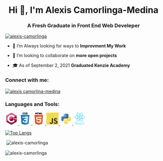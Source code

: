 
<h1 align="center">Hi 👋, I'm Alexis Camorlinga-Medina</h1>
<h3 align="center">A Fresh Graduate in Front End Web Develeper</h3>


<!-- trophys -->
<p align="left"> <a href="https://github.com/ryo-ma/github-profile-trophy"><img src="https://github-profile-trophy.vercel.app/?username=alexis-camorlinga" alt="alexis-camorlinga" /></a> </p>

- 🔭 I’m Always looking for ways to  **Improvment My Work**

- 👯 I’m looking to collaborate on **more open projects**

- 🎓 As of September 2, 2021 **Graduated Kenzie Academy**
<!-- cash me outside  -->
<h3 align="left">Connect with me:</h3>
<p align="left">
<a href="https://www.linkedin.com/in/alexis-camorlina-medina-b30609179/" target="blank"><img align="center" src="https://raw.githubusercontent.com/rahuldkjain/github-profile-readme-generator/master/src/images/icons/Social/linked-in-alt.svg" alt="alexis camorlina-medina" height="30" width="40" /></a>
</p>
<!-- languages im familar with  -->
<h3 align="left">Languages and Tools:</h3>
<p align="left"> <a href="https://www.w3schools.com/cpp/" target="_blank"> <img src="https://raw.githubusercontent.com/devicons/devicon/master/icons/cplusplus/cplusplus-original.svg" alt="cplusplus" width="40" height="40"/> </a> <a href="https://www.w3schools.com/css/" target="_blank"> <img src="https://raw.githubusercontent.com/devicons/devicon/master/icons/css3/css3-original-wordmark.svg" alt="css3" width="40" height="40"/> </a> <a href="https://www.w3.org/html/" target="_blank"> <img src="https://raw.githubusercontent.com/devicons/devicon/master/icons/html5/html5-original-wordmark.svg" alt="html5" width="40" height="40"/> </a> <a href="https://developer.mozilla.org/en-US/docs/Web/JavaScript" target="_blank"> <img src="https://raw.githubusercontent.com/devicons/devicon/master/icons/javascript/javascript-original.svg" alt="javascript" width="40" height="40"/> </a> <a href="https://www.python.org" target="_blank"> <img src="https://raw.githubusercontent.com/devicons/devicon/master/icons/python/python-original.svg" alt="python" width="40" height="40"/> </a> <a href="https://reactjs.org/" target="_blank"> <img src="https://raw.githubusercontent.com/devicons/devicon/master/icons/react/react-original-wordmark.svg" alt="react" width="40" height="40"/> </a> </p>

<!-- language most used  -->
[![Top Langs](https://github-readme-stats.vercel.app/api/top-langs/?username=alexis-camorlinga)](https://github.com/alexis-camorlinga/github-readme-stats)

<!-- git hub status -->
<p>&nbsp;<img align="center" src="https://github-readme-stats.vercel.app/api?username=alexis-camorlinga&show_icons=true&locale=en" alt="alexis-camorlinga" /></p>
<!-- streaks contibutions  -->
<p><img align="center" src="https://github-readme-streak-stats.herokuapp.com/?user=alexis-camorlinga&" alt="alexis-camorlinga" /></p>






